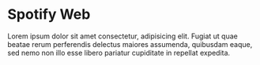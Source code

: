 # Spotify Web

Lorem ipsum dolor sit amet consectetur, adipisicing elit. Fugiat ut quae beatae rerum perferendis delectus maiores assumenda, quibusdam eaque, sed nemo non illo esse libero pariatur cupiditate in repellat expedita.
